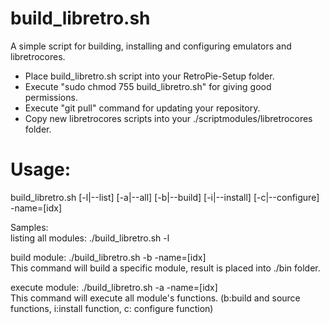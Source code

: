 build_libretro.sh
=================
A simple script for building, installing and configuring emulators and libretrocores.

- Place build_libretro.sh script into your RetroPie-Setup folder. 
- Execute "sudo chmod 755 build_libretro.sh" for giving good permissions.
- Execute "git pull" command for updating your repository.
- Copy new libretrocores scripts into your ./scriptmodules/libretrocores folder.

Usage:
======
build_libretro.sh [-l|--list] [-a|--all] [-b|--build] [-i|--install] [-c|--configure] -name=[idx]

Samples:<br>
listing all modules: ./build_libretro.sh -l

build module: ./build_libretro.sh -b -name=[idx]<br>
This command will build a specific module, result is placed into ./bin folder.

execute module: ./build_libretro.sh -a -name=[idx]<br>
This command will execute all module's functions. (b:build and source functions, i:install function, c: configure function)


